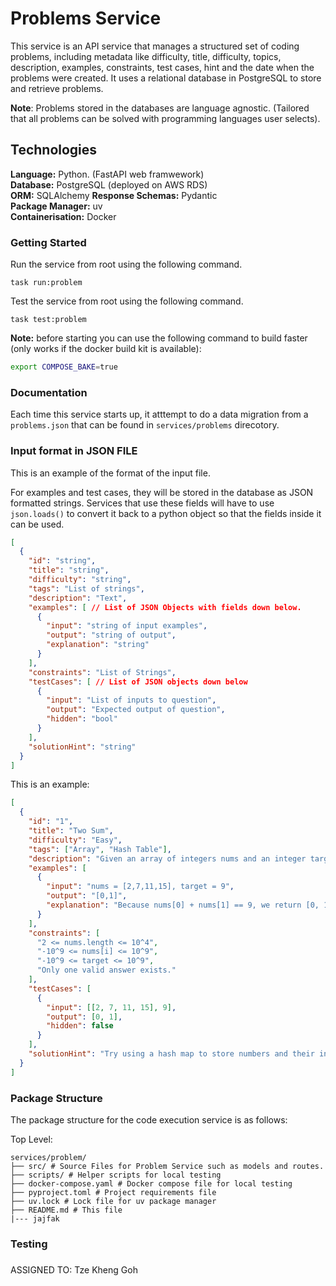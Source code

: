 # Problems Service

This service is an API service that manages a structured set of coding problems, including metadata
like difficulty, title, difficulty, topics, description, examples, constraints, test cases, hint and
the date when the problems were created. It uses a relational database in PostgreSQL to store and
retrieve problems.

**Note**: Problems stored in the databases are language agnostic. (Tailored that all problems can be
solved with programming languages user selects).

## Technologies

**Language:** Python. (FastAPI web framwework) </br> **Database:** PostgreSQL (deployed on AWS RDS)
</br> **ORM:** SQLAlchemy **Response Schemas:** Pydantic</br> **Package Manager:** uv </br>
**Containerisation:** Docker </br>

### Getting Started

Run the service from root using the following command.

```
task run:problem
```

Test the service from root using the following command.

```
task test:problem
```

**Note:** before starting you can use the following command to build faster (only works if the
docker build kit is available):

```bash
export COMPOSE_BAKE=true
```

### Documentation

Each time this service starts up, it atttempt to do a data migration from a `problems.json` that can
be found in `services/problems` direcotory.

### Input format in JSON FILE

This is an example of the format of the input file.

For examples and test cases, they will be stored in the database as JSON formatted strings. Services
that use these fields will have to use `json.loads()` to convert it back to a python object so that
the fields inside it can be used.

```json
[
  {
    "id": "string",
    "title": "string",
    "difficulty": "string",
    "tags": "List of strings",
    "description": "Text",
    "examples": [ // List of JSON Objects with fields down below.
      {
        "input": "string of input examples",
        "output": "string of output",
        "explanation": "string"
      }
    ],
    "constraints": "List of Strings",
    "testCases": [ // List of JSON objects down below
      {
        "input": "List of inputs to question",
        "output": "Expected output of question",
        "hidden": "bool"
      }
    ],
    "solutionHint": "string"
  }
]
```

This is an example:

```json
[
  {
    "id": "1",
    "title": "Two Sum",
    "difficulty": "Easy",
    "tags": ["Array", "Hash Table"],
    "description": "Given an array of integers nums and an integer target, return indices of the two numbers such that they add up to target.\n\nYou may assume that each input would have exactly one solution, and you may not use the same element twice.\n\nYou can return the answer in any order.",
    "examples": [
      {
        "input": "nums = [2,7,11,15], target = 9",
        "output": "[0,1]",
        "explanation": "Because nums[0] + nums[1] == 9, we return [0, 1]."
      }
    ],
    "constraints": [
      "2 <= nums.length <= 10^4",
      "-10^9 <= nums[i] <= 10^9",
      "-10^9 <= target <= 10^9",
      "Only one valid answer exists."
    ],
    "testCases": [
      {
        "input": [[2, 7, 11, 15], 9],
        "output": [0, 1],
        "hidden": false
      }
    ],
    "solutionHint": "Try using a hash map to store numbers and their indices as you iterate through the array."
  }
]
```

### Package Structure

The package structure for the code execution service is as follows:

Top Level:

```plaintext
services/problem/
├── src/ # Source Files for Problem Service such as models and routes.
├── scripts/ # Helper scripts for local testing
├── docker-compose.yaml # Docker compose file for local testing
├── pyproject.toml # Project requirements file
├── uv.lock # Lock file for uv package manager
├── README.md # This file
|--- jajfak
```

### Testing

###

ASSIGNED TO: Tze Kheng Goh
